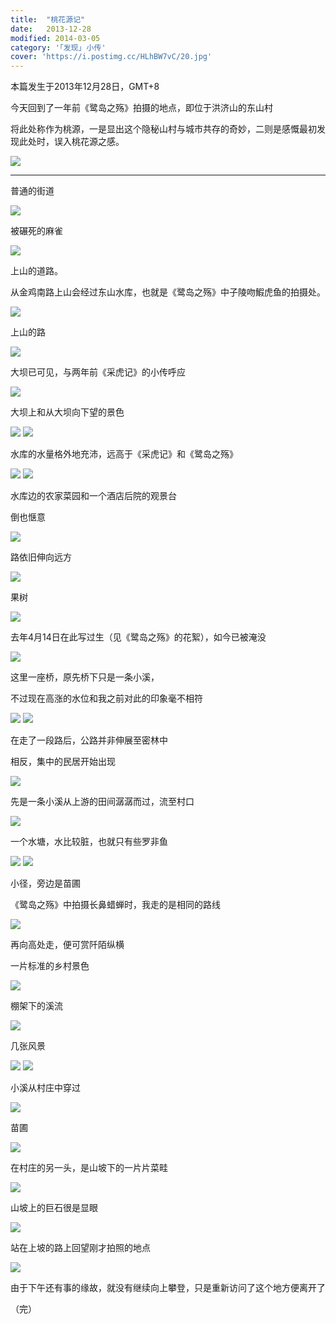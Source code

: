```yaml
---
title:  "桃花源记"
date:   2013-12-28
modified: 2014-03-05
category: '｢发现｣ 小传'
cover: 'https://i.postimg.cc/HLhBW7vC/20.jpg'
---
```

本篇发生于2013年12月28日，GMT+8

今天回到了一年前《鹭岛之殇》拍摄的地点，即位于洪济山的东山村

将此处称作为桃源，一是显出这个隐秘山村与城市共存的奇妙，二则是感慨最初发现此处时，误入桃花源之感。

<img class='disc' src='https://i.postimg.cc/MHmW8x6g/psb.jpg'>

---

普通的街道

<img class='disc' src='https://i.postimg.cc/vm3tq6wV/1.jpg'>

被碾死的麻雀

<img class='disc' src='https://i.postimg.cc/ZY12FXch/2.jpg'>

上山的道路。

从金鸡南路上山会经过东山水库，也就是《鹭岛之殇》中子陵吻鰕虎鱼的拍摄处。

<img class='disc' src='https://i.postimg.cc/90qPQ8Rd/3.jpg'>

上山的路

<img class='disc' src='https://i.postimg.cc/nzWYZbzV/4.jpg'>

大坝已可见，与两年前《采虎记》的小传呼应

<img class='disc' src='https://i.postimg.cc/Jn0c94Rd/5.jpg'>

大坝上和从大坝向下望的景色

<img class='disc' src='https://i.postimg.cc/kD3Q6QKk/6.jpg'>

<img class='disc' src='https://i.postimg.cc/mZcK9T7w/7.jpg'>

水库的水量格外地充沛，远高于《采虎记》和《鹭岛之殇》

<img class='disc' src='https://i.postimg.cc/MGWYmmNw/8.jpg'>

<img class='disc' src='https://i.postimg.cc/rFxbhgnR/9.jpg'>

水库边的农家菜园和一个酒店后院的观景台

倒也惬意

<img class='disc' src='https://i.postimg.cc/XYWPtFmH/10.jpg'>

路依旧伸向远方

<img class='disc' src='https://i.postimg.cc/zftPLQB6/11.jpg'>

果树

<img class='disc' src='https://i.postimg.cc/Y9vDQxL9/12.jpg'>

去年4月14日在此写过生（见《鹭岛之殇》的花絮），如今已被淹没

<img class='disc' src='https://i.postimg.cc/qBCZRjdD/13.jpg'>

这里一座桥，原先桥下只是一条小溪，

不过现在高涨的水位和我之前对此的印象毫不相符

<img class='disc' src='https://i.postimg.cc/50D7gF8m/14.jpg'>

<img class='disc' src='https://i.postimg.cc/SNF1zCSS/15.jpg'>

在走了一段路后，公路并非伸展至密林中

相反，集中的民居开始出现

<img class='disc' src='https://i.postimg.cc/qMsbcqq8/16.jpg'>

先是一条小溪从上游的田间潺潺而过，流至村口

<img class='disc' src='https://i.postimg.cc/y87fLK32/17.jpg'>

一个水塘，水比较脏，也就只有些罗非鱼

<img class='disc' src='https://i.postimg.cc/7LYWZ4xS/18.jpg'>

<img class='disc' src='https://i.postimg.cc/HLhBW7vC/20.jpg'>

小径，旁边是苗圃

《鹭岛之殇》中拍摄长鼻蜡蝉时，我走的是相同的路线

<img class='disc' src='https://i.postimg.cc/W3qSdbxq/21.jpg'>

再向高处走，便可赏阡陌纵横

一片标准的乡村景色

<img class='disc' src='https://i.postimg.cc/PJGyYnk3/22.jpg'>

棚架下的溪流

<img class='disc' src='https://i.postimg.cc/0y5fpCLs/24.jpg'>

几张风景

<img class='disc' src='https://i.postimg.cc/zDW05vn9/25.jpg'>

<img class='disc' src='https://i.postimg.cc/L63DYWQD/26.jpg'>

小溪从村庄中穿过

<img class='disc' src='https://i.postimg.cc/Qd6qST3W/27.jpg'>

苗圃

<img class='disc' src='https://i.postimg.cc/7LdnrrbH/28.jpg'>

在村庄的另一头，是山坡下的一片片菜畦

<img class='disc' src='https://i.postimg.cc/ZKSjqmH0/29.jpg'>

山坡上的巨石很是显眼

<img class='disc' src='https://i.postimg.cc/FRSg9CJj/31.jpg'>

站在上坡的路上回望刚才拍照的地点

<img class='disc' src='https://i.postimg.cc/BbG5t5xR/32.jpg'>


由于下午还有事的缘故，就没有继续向上攀登，只是重新访问了这个地方便离开了

（完）
